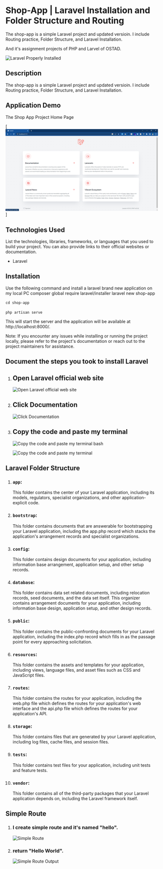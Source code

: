 # Shop-App | Laravel Installation and Folder Structure and Routing
The shop-app is a simple Laravel project and updated versioin. I include Routing practice, Folder Structure, and Laravel Installation.

And it's assignment projects of PHP and Larvel of OSTAD.

![Laravel Properly Installed](https://raw.githubusercontent.com/alamin-php/shop-app/master/documentation/laravel-install.png)

## Description

The shop-app is a simple Laravel project and updated versioin. I include Routing practice, Folder Structure, and Laravel Installation.

## Application Demo
The Shop App Project Home Page

[![App](https://raw.githubusercontent.com/alamin-php/ostad-assingment/master/module-13/shop-app/public/assets/app-runing.png)]

## Technologies Used

List the technologies, libraries, frameworks, or languages that you used to build your project. You can also provide links to their official websites or documentation.

- Laravel
## Installation

Use the following command and install a laravel brand new application on my local PC
    composer global require laravel/installer
    laravel new shop-app

    cd shop-app

    php artisan serve

This will start the server and the application will be available at http://localhost:8000/.

Note: If you encounter any issues while installing or running the project locally, please refer to the project's documentation or reach out to the project maintainers for assistance.

## Document the steps you took to install Laravel

1. ## Open Laravel official web site
     ![Open Laravel official web site](https://raw.githubusercontent.com/alamin-php/shop-app/master/documentation/laravel-offical-website.png)

2. ## Click Documentation
     ![Click Documentation](https://raw.githubusercontent.com/alamin-php/shop-app/master/documentation/laravel-offical-website-documetation.png)
3. ## Copy the code and paste my terminal

     ![Copy the code and paste my terminal](https://raw.githubusercontent.com/alamin-php/shop-app/master/documentation/install-command.png)
     bash
     
     
     ![Copy the code and paste my terminal](https://raw.githubusercontent.com/alamin-php/shop-app/master/documentation/laravel-install.png)
 

## Laravel Folder Structure

1. ### `app`:
     This folder contains the center of your Laravel application, including its models, regulators, specialist organizations, and other application-explicit code.

2. ### `bootstrap`:
     This folder contains documents that are answerable for bootstrapping your Laravel application, including the app.php record which stacks the application's arrangement records and specialist organizations.
3. ### `config`:
     This folder contains design documents for your application, including information base arrangement, application setup, and other setup records.
4. ### `database`:
     This folder contains data set related documents, including relocation records, seed documents, and the data set itself.
     This organizer contains arrangement documents for your application, including information base design, application setup, and other design records.
5. ### `public`:
     This folder contains the public-confronting documents for your Laravel application, including the index.php record which fills in as the passage point for every approaching solicitation.
6. ### `resources`:
     This folder contains the assets and templates for your application, including views, language files, and asset files such as CSS and JavaScript files.
7. ### `routes`:
     This folder contains the routes for your application, including the web.php file which defines the routes for your application's web interface and the api.php file which defines the routes for your application's API.
8. ### `storage`:
     This folder contains files that are generated by your Laravel application, including log files, cache files, and session files.
9. ### `tests`:
     This folder contains test files for your application, including unit tests and feature tests.
10. ### `vendor`:
     This folder contains all of the third-party packages that your Laravel application depends on, including the Laravel framework itself.


## Simple Route

1. ### I create simple route and it's named "hello".

     ![Simple Route](https://raw.githubusercontent.com/alamin-php/shop-app/master/documentation/world.png)

2. ### return "Hello World".

     ![Simple Route Output](https://raw.githubusercontent.com/alamin-php/shop-app/master/documentation/world-output.png)
